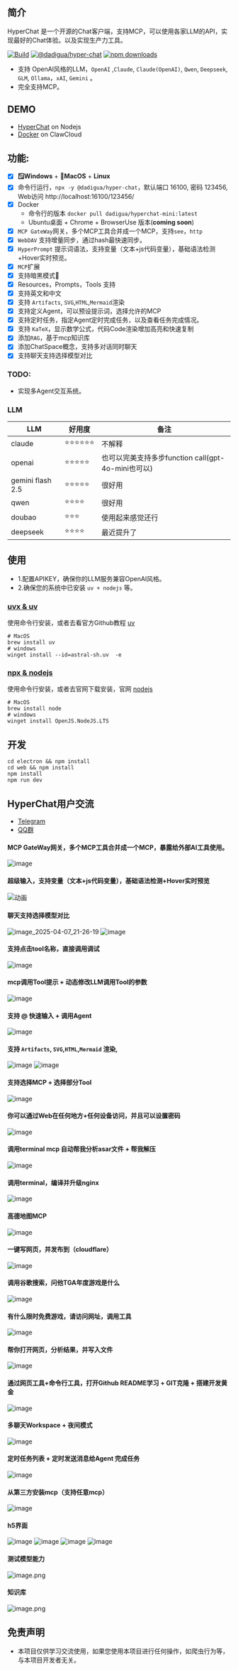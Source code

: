## 简介

HyperChat 是一个开源的Chat客户端，支持MCP，可以使用各家LLM的API，实现最好的Chat体验。以及实现生产力工具。

[![Build](https://github.com/BigSweetPotatoStudio/HyperChat/actions/workflows/build.yml/badge.svg)](https://github.com/BigSweetPotatoStudio/HyperChat/actions/workflows/build.yml)
[![@dadigua/hyper-chat](https://img.shields.io/npm/v/%40dadigua%2Fhyper-chat)](https://www.npmjs.com/package/@dadigua/hyper-chat)
[![npm downloads](https://img.shields.io/npm/dm/@dadigua/hyper-chat)](https://npm-stat.com/charts.html?package=@dadigua/hyper-chat)


* 支持 OpenAI风格的LLM，`OpenAI` ,`Claude`, `Claude(OpenAI)`, `Qwen`, `Deepseek`, `GLM`, `Ollama`，`xAI`, `Gemini` 。
* 完全支持MCP。

## DEMO

* [HyperChat](https://hyperchat.dadigua.men/123456/) on Nodejs
* [Docker](https://htmivlknrjln.ap-northeast-1.clawcloudrun.com/123456/#/Chat) on ClawCloud

## 功能: 

- [x] **🪟Windows** + **🍏MacOS** + **Linux**
- [x] 命令行运行，`npx -y @dadigua/hyper-chat`，默认端口 16100, 密码 123456, Web访问 http://localhost:16100/123456/
- [x] Docker 
    * 命令行的版本 `docker pull dadigua/hyperchat-mini:latest`
    * Ubuntu桌面 + Chrome + BrowserUse 版本(**coming soon**)
- [x] `MCP GateWay`网关，多个MCP工具合并成一个MCP，支持`see`，`http`
- [x] `WebDAV` 支持增量同步，通过hash最快速同步。
- [x] `HyperPrompt` 提示词语法，支持变量（文本+js代码变量），基础语法检测+Hover实时预览。
- [x] `MCP`扩展
- [x] 支持暗黑模式🌙
- [x] Resources，Prompts，Tools 支持
- [x] 支持英文和中文
- [x] 支持 `Artifacts`, `SVG`,`HTML`,`Mermaid`渲染
- [x] 支持定义Agent，可以预设提示词，选择允许的MCP
- [x] 支持定时任务，指定Agent定时完成任务，以及查看任务完成情况。
- [x] 支持 `KaTeX`，显示数学公式，代码Code渲染增加高亮和快速复制
- [x] 添加`RAG`，基于mcp知识库
- [x] 添加ChatSpace概念，支持多对话同时聊天
- [x] 支持聊天支持选择模型对比

### TODO:

- 实现多Agent交互系统。

### LLM

| LLM      | 好用度    | 备注                         |
| -------- | ------ | -------------------------- |
| claude   | ⭐⭐⭐⭐⭐⭐  | 不解释                    |
| openai   | ⭐⭐⭐⭐⭐ | 也可以完美支持多步function call(gpt-4o-mini也可以) |
| gemini flash 2.5   | ⭐⭐⭐⭐⭐ |  很好用 |
| qwen       | ⭐⭐⭐⭐    | 很好用                 |
| doubao       | ⭐⭐⭐    | 使用起来感觉还行                   |
| deepseek | ⭐⭐⭐⭐      | 最近提升了       |

## 使用

* 1.配置APIKEY，确保你的LLM服务兼容OpenAI风格。
* 2.确保您的系统中已安装 `uv + nodejs` 等。

### [uvx & uv](https://github.com/astral-sh/uv)

使用命令行安装，或者去看官方Github教程 [uv](https://github.com/astral-sh/uv)

```
# MacOS
brew install uv
# windows
winget install --id=astral-sh.uv  -e
```
### [npx & nodejs](https://nodejs.org/en)

使用命令行安装，或者去官网下载安装，官网 [nodejs](https://nodejs.org/en)
```
# MacOS
brew install node
# windows
winget install OpenJS.NodeJS.LTS
```

## 开发

```
cd electron && npm install
cd web && npm install
npm install
npm run dev
```

## HyperChat用户交流

* [Telegram](https://t.me/dadigua001)
* [QQ群](https://qm.qq.com/cgi-bin/qm/qr?k=KrNWdu5sp7H3ves3ZPSd7ppKjQiPrAvZ&jump_from=webapi&authKey=xnW+Lcgk5KLh5NPh3lU0ddz9CFDbXgvjEy35wsYipUrCsqXFcqlvM5Yorh6jkGim)

#### MCP GateWay网关，多个MCP工具合并成一个MCP，暴露给外部AI工具使用。

![image](https://github.com/user-attachments/assets/dc8cebb1-5c19-4d97-88e5-6f11fe18ab21)


#### 超级输入，支持变量（文本+js代码变量），基础语法检测+Hover实时预览
![动画](https://github.com/user-attachments/assets/b1ec72d9-be05-4f9a-bed1-16f4ed72de61)

#### 聊天支持选择模型对比
![image_2025-04-07_21-26-19](https://github.com/user-attachments/assets/e8691cd7-0518-4da8-90f2-7dfd8b864a09)
![image](https://github.com/user-attachments/assets/c9cd15c8-9bce-4df9-b2b2-5fc4e9224ea6)

#### 支持点击tool名称，直接调用调试
![image](https://github.com/user-attachments/assets/a9b22e98-d7b7-497a-93aa-c1501763fb8a)

#### mcp调用Tool提示 + 动态修改LLM调用Tool的参数
![image](https://github.com/user-attachments/assets/080320e3-37d2-4f5a-ae3d-3517b3d692ad)

#### 支持 @ 快速输入 + 调用Agent
![image](https://github.com/user-attachments/assets/405ab516-fb8d-4f5b-b0f4-f3470354059e)


#### 支持 `Artifacts`, `SVG`,`HTML`,`Mermaid` 渲染,
![image](https://github.com/user-attachments/assets/d823c671-e989-4f40-aadb-0bc0f3b35175)
![image](https://github.com/user-attachments/assets/869b03fe-f025-4d6d-945c-8dac13d37ee0)

#### 支持选择MCP + 选择部分Tool
![image](https://github.com/user-attachments/assets/9a297608-90be-4960-a4f1-ae627965486b)

#### 你可以通过Web在任何地方+任何设备访问，并且可以设置密码
![image](https://github.com/user-attachments/assets/a9825e5b-da6d-4e0a-852f-177a3f6df992)

#### 调用terminal mcp  自动帮我分析asar文件 + 帮我解压
![image](https://github.com/user-attachments/assets/f9cc12cd-0c7e-4f2d-9649-4bb31240f4a6)

#### 调用terminal，编译并升级nginx
![image](https://github.com/user-attachments/assets/29a659cc-c844-4ca9-abe0-ff4372882f6b)


#### 高德地图MCP
![image](https://github.com/user-attachments/assets/549e8fee-085d-4e8a-86a8-184ebe1053e6)

#### 一键写网页，并发布到（cloudflare）
![image](https://github.com/user-attachments/assets/b558cf5c-8b07-4621-a95b-fa1c33181414)


#### 调用谷歌搜索，问他TGA年度游戏是什么
![image](https://github.com/user-attachments/assets/36500a06-2260-4727-bfd2-5fedc72e6d58)

#### 有什么限时免费游戏，请访问网址，调用工具
![image](https://github.com/user-attachments/assets/8961ef09-1498-4730-b25d-75b1dedbc7e5)

#### 帮你打开网页，分析结果，并写入文件
![image](https://github.com/user-attachments/assets/a036dcf8-ffb4-4070-ac4f-a3b0533f66c2)


#### 通过网页工具+命令行工具，打开Github README学习 + GIT克隆 + 搭建开发黄金
![image](https://github.com/user-attachments/assets/fd0d737e-0eaa-4410-85e0-27fd45f0e5a5)


#### 多聊天Workspace + 夜间模式
![image](https://github.com/user-attachments/assets/ca9d77d7-d023-431f-8359-6023ab3e338a)

#### 定时任务列表 +  定时发送消息给Agent 完成任务
![image](https://github.com/user-attachments/assets/302a767c-bd00-48e4-ac41-5443d98a4708)

#### 从第三方安装mcp（支持任意mcp） 
![image](https://github.com/user-attachments/assets/8580f194-139c-4d1c-b423-68627663232c)





#### h5界面
![image](https://github.com/user-attachments/assets/e8349fb5-c98e-4fef-a93d-778079a27237)
![image](https://github.com/user-attachments/assets/8a381114-6b26-4af2-90f2-270c0e85e819)
![image](https://github.com/user-attachments/assets/b1487b6b-2cbc-46d8-ab1e-a335417c23ce)
![image](https://github.com/user-attachments/assets/3a51dab9-375b-479b-8c6b-74a1be0dd037)


#### 测试模型能力
![image.png](./images/image48.png)

#### 知识库
![image.png](./images/image50.png)

## 免责声明

* 本项目仅供学习交流使用，如果您使用本项目进行任何操作，如爬虫行为等，与本项目开发者无关。

